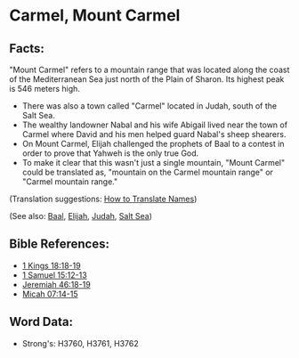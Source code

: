 # Carmel, Mount Carmel #

## Facts: ##

"Mount Carmel" refers to a mountain range that was located along the coast of the Mediterranean Sea just north of the Plain of Sharon. Its highest peak is 546 meters high.

* There was also a town called "Carmel" located in Judah, south of the Salt Sea.
* The wealthy landowner Nabal and his wife Abigail lived near the town of Carmel where David and his men helped guard Nabal's sheep shearers.
* On Mount Carmel, Elijah challenged the prophets of Baal to a contest in order to prove that Yahweh is the only true God.
* To make it clear that this wasn't just a single mountain, "Mount Carmel" could be translated as, "mountain on the Carmel mountain range" or "Carmel mountain range."

(Translation suggestions: [How to Translate Names](rc://en/ta/man/translate/translate-names))

(See also: [Baal](../names/baal.md), [Elijah](../names/elijah.md), [Judah](../names/judah.md), [Salt Sea](../names/saltsea.md))

## Bible References: ##

* [1 Kings 18:18-19](rc://en/tn/help/1ki/18/18)
* [1 Samuel 15:12-13](rc://en/tn/help/1sa/15/12)
* [Jeremiah 46:18-19](rc://en/tn/help/jer/46/18)
* [Micah 07:14-15](rc://en/tn/help/mic/07/14)

## Word Data: ##

* Strong's: H3760, H3761, H3762
